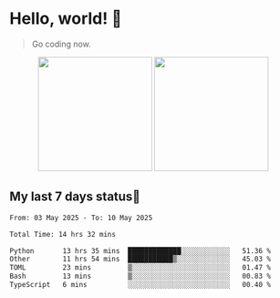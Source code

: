 # Hello, world! 🥰
> Go coding now.

<div align="center">
<div><img src="https://github-readme-stats.vercel.app/api?username=Xrondev&count_private=true" height="200px"/> <img src="https://github-readme-stats.vercel.app/api/top-langs/?username=Xrondev" height="200px"/></div>
</div>
<div align="center"></div>  

## My last 7 days status🧐

<!--START_SECTION:waka-->

```txt
From: 03 May 2025 - To: 10 May 2025

Total Time: 14 hrs 32 mins

Python       13 hrs 35 mins  █████████████░░░░░░░░░░░░   51.36 %
Other        11 hrs 54 mins  ███████████▒░░░░░░░░░░░░░   45.03 %
TOML         23 mins         ▒░░░░░░░░░░░░░░░░░░░░░░░░   01.47 %
Bash         13 mins         ▒░░░░░░░░░░░░░░░░░░░░░░░░   00.83 %
TypeScript   6 mins          ░░░░░░░░░░░░░░░░░░░░░░░░░   00.40 %
```

<!--END_SECTION:waka-->
